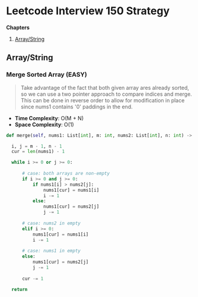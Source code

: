 # Leetcode Interview 150 Strategy

**Chapters**

1. [Array/String](#array/string)


## Array/String

### Merge Sorted Array (EASY)

> Take advantage of the fact that both given array ares already sorted, so we can use a two pointer approach to compare indices and merge.
> This can be done in reverse order to allow for modification in place since nums1 contains '0' paddings in the end.

- **Time Complexity**: O(M + N)
- **Space Complexity**: O(1)

```python
def merge(self, nums1: List[int], m: int, nums2: List[int], n: int) -> None:

  i, j = m - 1, n - 1
  cur = len(nums1) - 1

  while i >= 0 or j >= 0:
  
      # case: both arrays are non-empty
      if i >= 0 and j >= 0:
          if nums1[i] > nums2[j]:
              nums1[cur] = nums1[i]
              i -= 1
          else:
              nums1[cur] = nums2[j]
              j -= 1
  
      # case: nums2 in empty
      elif i >= 0:
          nums1[cur] = nums1[i]
          i -= 1
          
      # case: nums1 in empty
      else:
          nums1[cur] = nums2[j]
          j -= 1
      
      cur -= 1
  
  return
```
